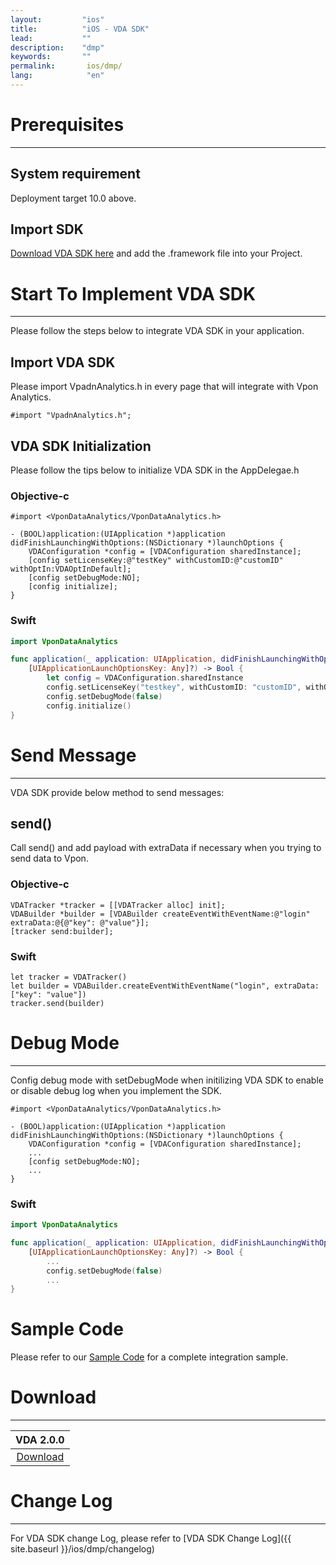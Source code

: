```yaml
---
layout:         "ios"
title:          "iOS - VDA SDK"
lead:           ""
description:    "dmp"
keywords:       ""
permalink:       ios/dmp/
lang:            "en"
---
```


# Prerequisites
---

## System requirement
Deployment target 10.0 above.

## Import SDK
[Download VDA SDK here][1] and add the .framework file into your Project.

# Start To Implement VDA SDK
---
Please follow the steps below to integrate VDA SDK in your application.

## Import VDA SDK

Please import VpadnAnalytics.h in every page that will integrate with Vpon Analytics.

```objc
#import "VpadnAnalytics.h";
```

## VDA SDK Initialization

Please follow the tips below to initialize VDA SDK in the AppDelegae.h

### Objective-c

```objc
#import <VponDataAnalytics/VponDataAnalytics.h>

- (BOOL)application:(UIApplication *)application didFinishLaunchingWithOptions:(NSDictionary *)launchOptions {
    VDAConfiguration *config = [VDAConfiguration sharedInstance];
    [config setLicenseKey:@"testKey" withCustomID:@"customID" withOptIn:VDAOptInDefault];
    [config setDebugMode:NO];
    [config initialize];
}
```

### Swift

```swift
import VponDataAnalytics

func application(_ application: UIApplication, didFinishLaunchingWithOptions launchOptions:      
    [UIApplicationLaunchOptionsKey: Any]?) -> Bool {
        let config = VDAConfiguration.sharedInstance
        config.setLicenseKey("testkey", withCustomID: "customID", withOptIn: .default)
        config.setDebugMode(false)
        config.initialize()
}
```


# Send Message
---
VDA SDK provide below method to send messages:


## send()
Call send() and add payload with extraData if necessary when you trying to send data to Vpon.


### Objective-c

```objc
VDATracker *tracker = [[VDATracker alloc] init];
VDABuilder *builder = [VDABuilder createEventWithEventName:@"login" extraData:@{@"key": @"value"}];
[tracker send:builder];
```


### Swift

```swift
let tracker = VDATracker()
let builder = VDABuilder.createEventWithEventName("login", extraData: ["key": "value"])
tracker.send(builder)
```

# Debug Mode
---
Config debug mode with setDebugMode when initilizing VDA SDK to enable or disable debug log when you implement the SDK.


```objc
#import <VponDataAnalytics/VponDataAnalytics.h>

- (BOOL)application:(UIApplication *)application didFinishLaunchingWithOptions:(NSDictionary *)launchOptions {
    VDAConfiguration *config = [VDAConfiguration sharedInstance];
    ...
    [config setDebugMode:NO];
    ...
}
```

### Swift

```swift
import VponDataAnalytics

func application(_ application: UIApplication, didFinishLaunchingWithOptions launchOptions:      
    [UIApplicationLaunchOptionsKey: Any]?) -> Bool {
        ...
        config.setDebugMode(false)
        ...
}
```


# Sample Code
Please refer to our [Sample Code](https://github.com/vpon-sdk/Vpon-iOS-Analytics) for a complete integration sample.

# Download
---

|VDA 2.0.0|
|:-------:|
|[Download][1]|

# Change Log
---
For VDA SDK change Log, please refer to [VDA SDK Change Log]({{ site.baseurl }}/ios/dmp/changelog)

[1]: {{site.dnldurl}}/i-vda-20201225-9fd4af0-v2.0.0.tar.gz